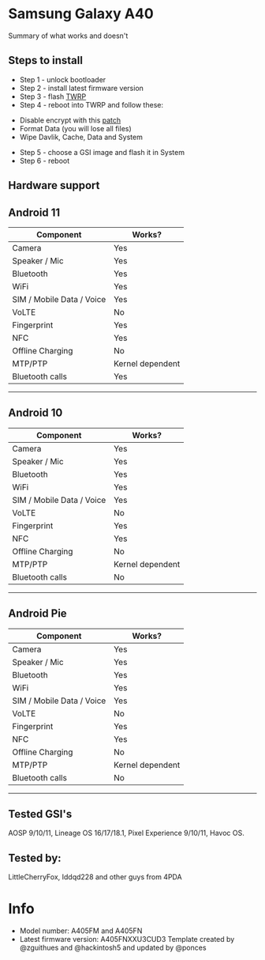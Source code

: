 # Samsung Galaxy A40

Summary of what works and doesn't

## Steps to install

* Step 1 - unlock bootloader
* Step 2 - install latest firmware version
* Step 3 - flash [TWRP](https://twrp.me/samsung/samsunggalaxya40.html)
* Step 4 - reboot into TWRP and follow these:
- Disable encrypt with this [patch](https://4pda.ru/forum/dl/post/17584143/Encrypt.zip)
- Format Data (you will lose all files)
- Wipe Davlik, Cache, Data and System
* Step 5 - choose a GSI image and flash it in System
* Step 6 - reboot

## Hardware support

## Android 11
| Component                 |      Works?                                               |
|---------------------------|-----------------------------------------------------------|
| Camera                    | Yes                                                       |
| Speaker / Mic             | Yes                                                       |
| Bluetooth                 | Yes                                                       |
| WiFi                      | Yes                                                       |
| SIM / Mobile Data / Voice | Yes                                                       |
| VoLTE                     | No                                                        |
| Fingerprint               | Yes                                                       |
| NFC                       | Yes                                                       |
| Offline Charging          | No                                                        |
| MTP/PTP                   | Kernel dependent                                          |
| Bluetooth calls           | Yes                                                       |
---

## Android 10
| Component                 |      Works?                                               |
|---------------------------|-----------------------------------------------------------|
| Camera                    | Yes                                                       |
| Speaker / Mic             | Yes                                                       |
| Bluetooth                 | Yes                                                       |
| WiFi                      | Yes                                                       |
| SIM / Mobile Data / Voice | Yes                                                       |
| VoLTE                     | No                                                        |
| Fingerprint               | Yes                                                       |
| NFC                       | Yes                                                       |
| Offline Charging          | No                                                        |
| MTP/PTP                   | Kernel dependent                                          |
| Bluetooth calls           | No                                                        |
---

## Android Pie
| Component                 |      Works?                                               |
|---------------------------|-----------------------------------------------------------|
| Camera                    | Yes                                                       |
| Speaker / Mic             | Yes                                                       |
| Bluetooth                 | Yes                                                       |
| WiFi                      | Yes                                                       |
| SIM / Mobile Data / Voice | Yes                                                       |
| VoLTE                     | No                                                        |
| Fingerprint               | Yes                                                       |
| NFC                       | Yes                                                       |
| Offline Charging          | No                                                        |
| MTP/PTP                   | Kernel dependent                                          |
| Bluetooth calls           | No                                                        |
---
## Tested GSI's
AOSP 9/10/11, Lineage OS 16/17/18.1, Pixel Experience 9/10/11, Havoc OS.
## Tested by:
LittleCherryFox, Iddqd228 and other guys from 4PDA 
# Info
- Model number: A405FM and A405FN
- Latest firmware version: A405FNXXU3CUD3
Template created by @zguithues and @hackintosh5 and updated by @ponces